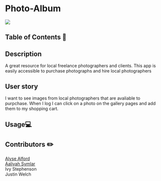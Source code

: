 # Photo-Album
<a href="#"><img src="https://img.shields.io/badge/javascript-80%25-blue"></a>

## Table of Contents 📖


## Description
<p>A great resource for local freelance photographers and clients. This app is easily accessible to purchase photographs and hire local photographers</p>

## User story
<P> I want to see images from local photographers that are avaliable to purpchase. When I log I can click on a photo on the gallery pages and add them to my shopping cart.</p>

## Usage💻


## Contributors ✏️
<a href="https://github.com/jojoford" target="_blank" >Alyse Alford </a>
<br>
<a href="https://github.com/symlara" target="_blank" >Aaliyah Symlar</a>
<br>
Ivy Stephenson
<br>
Justin Welch